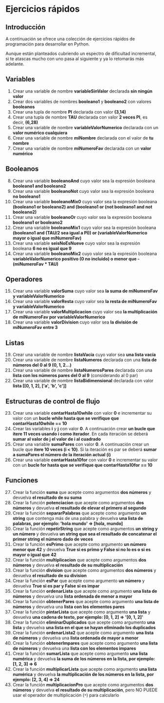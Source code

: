 # Ejercicios rápidos

## Introducción

A continuación se ofrece una colección de ejercicios rápidos de programación para desarrollar en Python.

Aunque están planteados cubriendo un espectro de dificultad incremental, si te atascas mucho con uno pasa al siguiente y ya lo retomarás más adelante.

## Variables

1. Crear una variable de nombre **variableSinValor** declarada **sin ningún valor**
2. Crear dos variables de nombres **booleano1** y **booleano2** con valores **booleanos**
3. Crear una tupla de nombre **PI** declarada con valor **(3,14)**
4. Crear una tupla de nombre **TAU** declarada con valor **2 veces PI**, es decir, **(6,28)**
5. Crear una variable de nombre **variableValorNumerico** declarada con un **valor numérico cualquiera**
6. Crear una variable de nombre **miNombre** declarada con el valor de **tu nombre**
7. Crear una variable de nombre **miNumeroFav** declarada con un **valor numérico**

## Booleanos

8. Crear una variable **booleanoAnd** cuyo valor sea la expresión booleana **booleano1 and booleano2**
9. Crear una variable **booleanoNot** cuyo valor sea la expresión booleana **no booleano1**
10. Crear una variable **booleanoMix0** cuyo valor sea la expresión booleana **(booleano1 or booleano2) and (booleano1 or (not booleano1 and not booleano2)**
11. Crear una variable **booleanoOr** cuyo valor sea la expresión booleana **booleano1 or booleano2**
12. Crear una variable **booleanoMix1** cuyo valor sea la expresión booleana **(booleano1 and (TAU/2 sea igual a PI)) or (variableValorNumerico mayor o igual que miNumeroFav)**
13. Crear una variable **seisNoEsNueve** cuyo valor sea la expresión booleana **6 no es igual que 9**
14. Crear una variable **booleanoMix2** cuyo valor sea la expresión booleana **variableValorNumerico positivo (0 no incluido) o menor que -(miNumeroFav * TAU)**

## Operadores

15. Crear una variable **valorSuma** cuyo valor sea **la suma de miNumeroFav y variableValorNumerico**
16. Crear una variable **valorResta** cuyo valor sea **la resta de miNumeroFav y variableValorNumerico**
17. Crear una variable **valorMultiplicacion** cuyo valor sea **la multiplicación de miNumeroFav por variableValorNumerico**
18. Crear una variable **valorDivision** cuyo valor sea **la división de miNumeroFav entre 3**

## Listas

19. Crear una variable de nombre **listaVacia** cuyo valor sea **una lista vacía**
20. Crear una variable de nombre **listaNumeros** declarada con una **lista de números del 0 al 9 (0, 1, 2...)**
21. Crear una variable de nombre **listaNumerosPares** declarada con una **lista con los números pares del 0 al 9** (considerando al 0 par)
22. Crear una variable de nombre **listaBidimensional** declarada con valor **lista [[0, 1, 2], ['a', 'b', 'c']]**

## Estructuras de control de flujo

23. Crear una variable **contarHasta10while** con valor **0** e incrementar su valor con un **bucle while hasta que se verifique que contarHasta10while == 10** 
24. Crear las variables **i** y **j** con valor **0**. A continuación crear **un bucle que itere 11 veces usando i como iterador**. En cada iteración se deberá **sumar al valor de j el valor de i al cuadrado**
25. Crear una variable **sumaPares** con valor **0**. A continuación crear un bucle que **itere 10 veces (i < 10)**. Si la iteración es par se deberá **sumar a sumaPares el número de la iteración actual (i)**
26. Crear una variable **contarHasta10for** con valor **0** e incrementar su valor con un **bucle for hasta que se verifique que contarHasta10for == 10**

## Funciones

27. Crear la función **suma** que acepte como argumentos **dos números** y devuelva **el resultado de su suma**
28. Crear la función **potenciacion** que acepte como argumentos **dos números** y devuelva **el resultado de elevar el primero al segundo**
29. Crear la función **separarPalabras** que acepte como argumento **un string** que contenga más de una palabra y devuelva **una lista de palabras, por ejemplo: 'hola mundo' => [hola, mundo]**
30. Crear la función **repetirString** que acepte como argumentos **un string y un número** y devuelva **un string que sea el resultado de concatenar el primer string el número dado de veces**
31. Crear la función **esPrimo** que acepte como argumento **un número menor que 42** y devuelva **True si es primo y False si no lo es o si es mayor o igual que 42**
32. Crear la función **multiplicacion** que acepte como argumentos **dos números** y devuelva **el resultado de su multiplicación**
33. Crear la función **division** que acepte como argumentos **dos números** y devuelva **el resultado de su division**
34. Crear la función **esPar** que acepte como argumento **un número** y devuelva **True si es par y False si es impar**
35. Crear la función **ordenarLista** que acepte como argumento **una lista de números** y devuelva una **lista ordenada de menor a mayor**
36. Crear la función **obtenerPares** que acepte como argumento **una lista de números** y devuelva una **lista con los elementos pares**
37. Crear la función **pintarLista** que acepte como argumento **una lista** y devuelva **una cadena de texto, por ejemplo: [0, 1, 2] => '[0, 1, 2]'**
38. Crear la función **eliminarDuplicados** que acepte como argumento **una lista** y devuelva **una lista en el que se hayan eliminado los duplicados**
39. Crear la función **ordenarLista2** que acepte como argumento **una lista de números** y devuelva una **lista ordenada de mayor a menor**
40. Crear la función **obtenerImpares** que acepte como argumento **una lista de números** y devuelva una **lista con los elementos impares**
41. Crear la función **sumarLista** que acepte como argumento **una lista numérica** y devuelva **la suma de los números en la lista, por ejemplo: [1, 2, 3] => 6**
42. Crear la función **multiplicarLista** que acepte como argumento **una lista numérica** y devuelva **la multiplicación de los números en la lista, por ejemplo: [2, 3, 4] => 24**
42. Crear la función **multiplicacionPro** que acepte como argumentos **dos números** y devuelva **el resultado de su multiplicación**, pero NO PUEDE usar el operador de multiplicación (`*`) para calcularlo